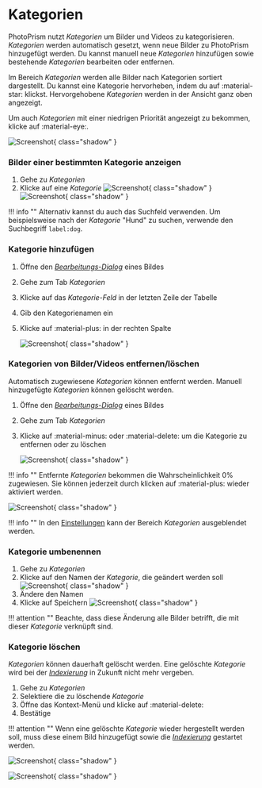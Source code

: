 # Kategorien #
PhotoPrism nutzt *Kategorien* um Bilder und Videos zu kategorisieren. *Kategorien* werden automatisch gesetzt, wenn neue Bilder zu PhotoPrism hinzugefügt werden. 
Du kannst manuell neue *Kategorien* hinzufügen sowie bestehende *Kategorien* bearbeiten oder entfernen.


Im Bereich *Kategorien* werden alle Bilder nach Kategorien sortiert dargestellt.
Du kannst eine Kategorie hervorheben, indem du auf :material-star: klickst. 
Hervorgehobene *Kategorien* werden in der Ansicht ganz oben angezeigt.

Um auch *Kategorien* mit einer niedrigen Priorität angezeigt zu bekommen, klicke auf :material-eye:.

![Screenshot](img/labels-1-2503-german.jpg){ class="shadow" }

### Bilder einer bestimmten Kategorie anzeigen ###

1. Gehe zu *Kategorien*
2. Klicke auf eine *Kategorie*
    ![Screenshot](img/labels-2-2503-german.jpg){ class="shadow" }
    ![Screenshot](img/labels-3-2503-german.jpg){ class="shadow" }

!!! info ""
    Alternativ kannst du auch das Suchfeld verwenden. Um beispielsweise nach der *Kategorie* "Hund" zu suchen, verwende den Suchbegriff `label:dog`.

### Kategorie hinzufügen ###
1. Öffne den [*Bearbeitungs-Dialog*](edit.md) eines Bildes
2. Gehe zum Tab *Kategorien*
3. Klicke auf das *Kategorie-Feld* in der letzten Zeile der Tabelle 
4. Gib den Kategorienamen ein
5. Klicke auf :material-plus: in der rechten Spalte

    ![Screenshot](img/add-label-2503-german.jpg){ class="shadow" }
    
### Kategorien von Bilder/Videos entfernen/löschen ###

Automatisch zugewiesene *Kategorien* können entfernt werden. Manuell hinzugefügte *Kategorien* können gelöscht werden.

1. Öffne den [*Bearbeitungs-Dialog*](edit.md) eines Bildes
2. Gehe zum Tab *Kategorien*
3. Klicke auf :material-minus: oder :material-delete: um die Kategorie zu entfernen oder zu löschen

    ![Screenshot](img/remove-label-1-2503-german.jpg){ class="shadow" }
    
!!! info ""
    Entfernte *Kategorien* bekommen die Wahrscheinlichkeit 0% zugewiesen. Sie können jederzeit durch klicken auf :material-plus: wieder aktiviert werden.
    
   ![Screenshot](img/remove-label-2-2503-german.jpg){ class="shadow" }

!!! info ""
    In den [Einstellungen](../settings/general.md) kann der Bereich *Kategorien* ausgeblendet werden.

### Kategorie umbenennen ###

1. Gehe zu *Kategorien*
2. Klicke auf den Namen der *Kategorie*, die geändert werden soll
![Screenshot](img/edit-label-1-2503-german.jpg){ class="shadow" }
3. Ändere den Namen
4. Klicke auf Speichern
![Screenshot](img/edit-label-2-2503-german.jpg){ class="shadow" }


!!! attention ""
    Beachte, dass diese Änderung alle Bilder betrifft, die mit dieser *Kategorie* verknüpft sind.

### Kategorie löschen ###
*Kategorien* können dauerhaft gelöscht werden. Eine gelöschte *Kategorie* wird bei der [*Indexierung*](../library/indexing.md) in Zukunft nicht mehr vergeben.

1. Gehe zu *Kategorien*
2. Selektiere die zu löschende *Kategorie*
3. Öffne das Kontext-Menü und klicke auf :material-delete:
4. Bestätige

!!! attention ""
    Wenn eine gelöschte *Kategorie* wieder hergestellt werden soll, muss diese einem Bild hinzugefügt sowie die [*Indexierung*](../library/indexing.md) gestartet werden.

![Screenshot](img/delete-label-1-2503-german.jpg){ class="shadow" }
    
![Screenshot](img/delete-label-2-2503-german.jpg){ class="shadow" }